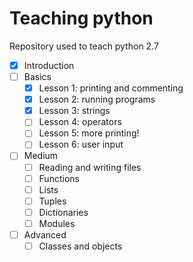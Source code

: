 # Teaching python
Repository used to teach python 2.7


- [x] Introduction
- [ ] Basics
  - [x] Lesson 1: printing and commenting
  - [x] Lesson 2: running programs
  - [x] Lesson 3: strings
  - [ ] Lesson 4: operators
  - [ ] Lesson 5: more printing!
  - [ ] Lesson 6: user input

- [ ] Medium
  - [ ] Reading and writing files
  - [ ] Functions
  - [ ] Lists
  - [ ] Tuples
  - [ ] Dictionaries
  - [ ] Modules

- [ ] Advanced
  - [ ] Classes and objects
